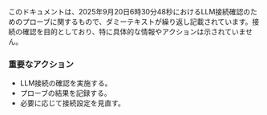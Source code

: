 このドキュメントは、2025年9月20日6時30分48秒におけるLLM接続確認のためのプローブに関するもので、ダミーテキストが繰り返し記載されています。接続の確認を目的としており、特に具体的な情報やアクションは示されていません。

### 重要なアクション
- LLM接続の確認を実施する。
- プローブの結果を記録する。
- 必要に応じて接続設定を見直す。